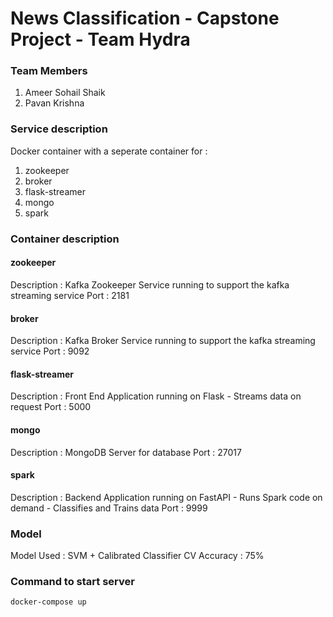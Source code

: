 # News Classification - Capstone Project - Team Hydra

### Team Members
1. Ameer Sohail Shaik
2. Pavan Krishna

### Service description
Docker container with a seperate container for : 
1. zookeeper
2. broker
3. flask-streamer
4. mongo
5. spark

### Container description
#### zookeeper
Description : Kafka Zookeeper Service running to support the kafka streaming service
Port : 2181

#### broker
Description : Kafka Broker Service running to support the kafka streaming service
Port : 9092

#### flask-streamer
Description : Front End Application running on Flask - Streams data on request
Port : 5000

#### mongo
Description : MongoDB Server for database
Port : 27017

#### spark
Description : Backend Application running on FastAPI - Runs Spark code on demand - Classifies and Trains data
Port : 9999

### Model
Model Used : SVM + Calibrated Classifier CV
Accuracy : 75%

### Command to start server
`docker-compose up`
